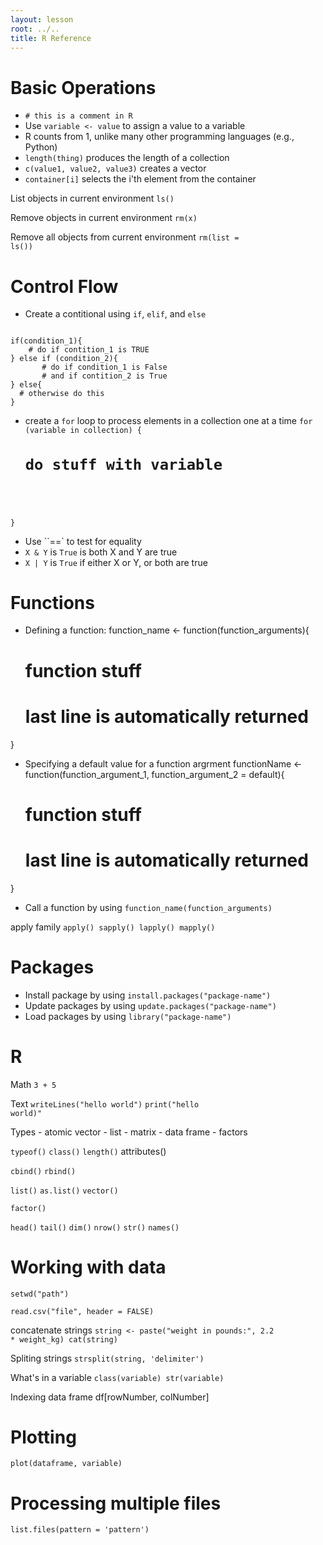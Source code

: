```yaml
---
layout: lesson
root: ../..
title: R Reference
---
```

# Basic Operations

- <code># this is a comment in R</code>
- Use <code>variable <- value</code> to assign a value to a variable
- R counts from 1, unlike many other programming languages (e.g., Python)
- `length(thing)` produces the length of a collection
- `c(value1, value2, value3)` creates a vector
- `container[i]` selects the i'th element from the container

List objects in current environment
<code>ls()</code>

Remove objects in current environment
<code>rm(x)</code>

Remove all objects from current environment
<code>rm(list = ls())</code>

# Control Flow

- Create a contitional using `if`, `elif`, and `else`

<code>
if(condition_1){
	# do if contition_1 is TRUE
} else if (condition_2){
       # do if condition_1 is False
	   # and if contition_2 is True
} else{
  # otherwise do this
}</code>

- create a `for` loop to process elements in a collection one at a time
<code>for (variable in collection) {
    # do stuff with variable
}</code>

- Use ``==` to test for equality
- `X & Y` is `True` is both X and Y are true
- `X | Y` is `True` if either X or Y, or both are true

# Functions

- Defining a function:
</code> function_name <- function(function_arguments){
	# function stuff
	# last line is automatically returned
}</code>

- Specifying a default value for a function argrment
</code> functionName <- function(function_argument_1,
function_argument_2 = default){
	# function stuff
	# last line is automatically returned
}</code>

- Call a function by using `function_name(function_arguments)`

apply family
<code>apply()
sapply()
lapply()
mapply()</code>

# Packages
- Install package by using <code>install.packages("package-name")</code>
- Update packages by using <code>update.packages("package-name")</code>
- Load packages by using <code>library("package-name")</code>

# R
Math
<code>3 + 5</code>

Text
<code>writeLines("hello world")</code>
<code>print("hello world)"</code>

Types
	- atomic vector
	- list
	- matrix
	- data frame
	- factors

<code>typeof()</code>
<code>class()</code>
<code>length()</code>
</code>attributes()</code>

<code>cbind()</code>
<code>rbind()</code>

<code>list()</code>
<code>as.list()</code>
<code>vector()</code>

<code>factor()</code>

<code>head()</code>
<code>tail()</code>
<code>dim()</code>
<code>nrow()</code>
<code>str()</code>
<code>names()</code>

# Working with data

<code>setwd("path")</code>

<code>read.csv("file", header = FALSE)</code>

concatenate strings
<code>string <- paste("weight in pounds:", 2.2 * weight_kg)
cat(string)</code>

Spliting strings
<code>strsplit(string, 'delimiter')</code>

What's in a variable
<code>class(variable)
str(variable)</code>

Indexing
data frame
df[rowNumber, colNumber]

# Plotting
<code>plot(dataframe, variable)</code>

# Processing multiple files
<code>list.files(pattern = 'pattern')</code>
